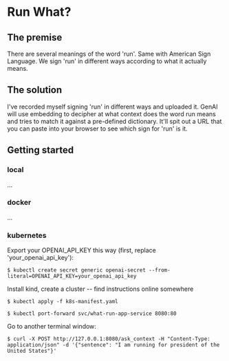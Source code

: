 # Run What?

## The premise
There are several meanings of the word 'run'. Same with American Sign Language. We sign 'run' in different ways according to what it actually means.

## The solution
I've recorded myself signing 'run' in different ways and uploaded it. GenAI will use embedding to decipher at what context does the word run means and tries to match it against a pre-defined dictionary. It'll spit out a URL that you can paste into your browser to see which sign for 'run' is it.

## Getting started

### local
...

### docker
...

### kubernetes
Export your OPENAI_API_KEY this way (first, replace 'your_openai_api_key'):
```
$ kubectl create secret generic openai-secret --from-literal=OPENAI_API_KEY=your_openai_api_key
```

Install kind, create a cluster -- find instructions online somewhere
```
$ kubectl apply -f k8s-manifest.yaml 

$ kubectl port-forward svc/what-run-app-service 8080:80
```

Go to another terminal window:
```
$ curl -X POST http://127.0.0.1:8080/ask_context -H "Content-Type: application/json" -d '{"sentence": "I am running for president of the United States"}'
```